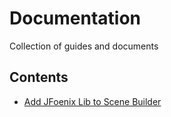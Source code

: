# Documentation
Collection of guides and documents

## Contents

- [Add JFoenix Lib to Scene Builder](https://github.com/Pich78/Documentation/blob/master/scenebuilder_and_jfoenix.md)
